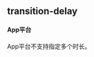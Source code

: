 ## transition-delay


<!-- CSSJSON.transition-delay.description -->

<!-- CSSJSON.transition-delay.syntax -->

<!-- CSSJSON.transition-delay.values -->

#### App平台  
App平台不支持指定多个时长。

<!-- CSSJSON.transition-delay.defaultValue -->

<!-- CSSJSON.transition-delay.unixTags -->

<!-- CSSJSON.transition-delay.compatibility -->

<!-- CSSJSON.transition-delay.reference -->
